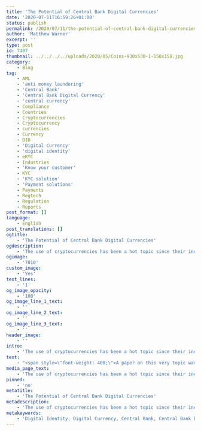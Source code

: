 ```yaml
---
title: 'The Potential of Central Bank Digital Currencies'
date: '2020-07-11T16:59:26+01:00'
status: publish
permalink: /2020/07/11/the-potential-of-central-bank-digital-currencies
author: 'Matthew Warner'
excerpt: ''
type: post
id: 7407
thumbnail: ../../../../uploads/2020/05/Coins-930x530-1-150x150.jpg
category:
    - Blog
tag:
    - AML
    - 'anti money laundering'
    - 'Central Bank'
    - 'Central Bank Digital Currency'
    - 'central currency'
    - Compliance
    - Countries
    - Cryptocurrencies
    - Cryptocurrency
    - currencies
    - Currency
    - DID
    - 'Digital Currency'
    - 'digital identity'
    - eKYC
    - Industries
    - 'Know your customer'
    - KYC
    - 'KYC solution'
    - 'Payment solutions'
    - Payments
    - Regtech
    - Regulation
    - Reports
post_format: []
language:
    - English
post_translations: []
ogtitle:
    - 'The Potential of Central Bank Digital Currencies'
ogdescription:
    - 'The use of cryptocurrencies has been a hot topic since their inception, with people initially looking to use them to disrupt existing payment solutions and open new, unregulated payment channels which essentially looked to use them like cash in a digital world. Since then, the initial anarchic view of their use has been tempered with research and understanding and now many look to them as a potential avenue to improved payment options that fit within, or at least can coexist with, regulatory guidelines and frameworks designed to keep the users safe and avoid the potential of fraud or other criminal activity. Due to their potential, many financial institutions and central banks have been looking at the potential of using existing digital currencies, or even creating their own.      '
ogimage:
    - '7010'
custom_image:
    - 'Yes'
text_lines:
    - '1'
og_image_opacity:
    - '100'
og_image_line_1_text:
    - ''
og_image_line_2_text:
    - ''
og_image_line_3_text:
    - ''
header_image:
    - ''
intro:
    - 'The use of cryptocurrencies has been a hot topic since their inception, with people initially looking to use them to disrupt existing payment solutions and open new, unregulated payment channels which essentially looked to use them like cash in a digital world. Since then, the initial anarchic view of their use has been tempered with research and understanding and now many look to them as a potential avenue to improved payment options that fit within, or at least can coexist with, regulatory guidelines and frameworks designed to keep the users safe and avoid the potential of fraud or other criminal activity. Due to their potential, many financial institutions and central banks have been looking at the potential of using existing digital currencies, or even creating their own.      '
text:
    - "<span style=\"font-weight: 400;\">A paper on this very topic was released recently by staff at the Currency Department of the Bank of Canada, which investigated the findings of experiments on the possible use of digital currencies by a central bank. Titled ‘</span><a href=\"https://www.bankofcanada.ca/wp-content/uploads/2020/06/san2020-12.pdf\"><span style=\"font-weight: 400;\">CBDC adoption and usage: some insights from field and laboratory experiments</span></a><span style=\"font-weight: 400;\">’, the paper used previous research and tests to determine how a digital currency could be applied in the context of the Canadian central bank ; however, the insights drawn could be applicable to a number of central banks in other jurisdictions and can also be extrapolated to more general situations.\_</span>\r\n\r\n<span style=\"font-weight: 400;\">One of the first conclusions drawn by the authors was that there needs to be a ‘clear niche’, or a specific reason for the new currency to be used over existing options. The number of cryptocurrencies and more traditional alternative payment methods available worldwide has grown to a huge degree in the few decades or so, with many having no real benefits to necessitate their use above existing payment choices, or at least having so little difference that the benefits were not worth the effort of changing from existing options. Without a significant benefit, new options will not gain enough traction to see wholesale use. This needs to be taken from both the perspective of the merchants and the customers or public who will be using it, as without a driving force behind its use on both sides, the barriers to entry and peoples preference to existing, known options will hinder the acceptance of new options.\_\_</span>\r\n\r\n<span style=\"font-weight: 400;\">The report highlighted instances such as Hong Kong’s Octopus card as an example of a significant success, as it has grown far beyond its initial scope with its simple, convenient and increasingly flexible use. Conversely, the Mondex store-value card of the 1990s is held up as a notable failure, with the report noting that it lacked any real benefits over cash and had issues regarding the public perception of its privacy, trustworthiness and possible hidden costs. Whilst this report focuses on currencies, this principle is the same when applied to new products or services. If there is no significant advantage (real or perceived) or if there is (real or perceived) weakness in a new development or solution, it is highly unlikely that it will be adopted or succeed.\_</span>\r\n\r\n<span style=\"font-weight: 400;\">The second area of consideration the report discussed was the possibility of a Central Bank Digital Currency (CBDC) to be successful by focusing on the traits that would make a new solution more desirable than existing options. In this case, the report suggested, this could be to act like cash but with the ability to improve options for transactions. In particular, the potential to act like an electronic form of cash was highlighted. The report suggests that the benefits of cash over existing alternatives were its ubiquitous accessibility, lack of transaction costs, privacy and ability to be used without an internet connection. Contactless cards, mobile payments, online transfers and other options all have their advantages but they could not compete with traditional fiat currency in the areas in which cash holds an advantage. The report posited that a CBDC that mimicked cash but could also be used in the digital world would hold enough of a benefit to be successful should it be introduced.\_</span>\r\n\r\n<span style=\"font-weight: 400;\">Three specific manners that could work were picked out for discussion. One option covered using a CBDC with transparency and little or no transaction fees to mimic the use of cash with frequent low-value transactions in a digital environment. Another featured the idea of an electronic payment method with a focus on privacy, combating the concerns over data breaches and data misuse that have become a common occurrence in recent years. Whilst this second option was noted to be unlikely to replicate the full privacy of cash as payment system, with some of the research being conducted at the Blockpass Identity Lab and other places around the world it may be possible in the future to ensure total anonymity and privacy in situations where it is required, depending on how regulations develop. Finally, the paper posed the option of a solution which allowed transactions to be completed without an internet connection to mitigate the issues that existing digital payment systems have during power outages or when internet connectivity is low or unavailable. These three options showcase three excellent potential use cases for a CBDC and highlight the benefits of blockchain and cryptocurrencies in providing more efficient, decentralised, privacy-focused solutions as well as opening up new avenues for development that have not been possible before.\_</span>\r\n\r\n<span style=\"font-weight: 400;\">The next section of the report focused on the importance of achieving critical mass when establishing a new payment system, emphasising the importance of appealing to customers and merchants alike to see successful adoption. Simplifying and expanding payment options was found to be a significant positive for new payment systems with examples of China’s WeChat Pay and Sweden's Swish used to show how effectively new systems could be implemented. The paper also discussed how government policies have been shown under test conditions to create favourable circumstances and similar favourable use and increased interaction with specific currencies, which could be applied to CBDCs to mitigate the risk of other currencies with different criteria and possibly volatile price fluctuations from being used too readily.\_</span>\r\n\r\n<span style=\"font-weight: 400;\">Culminating with a look at developments in Canada and how CBDCs could fit into the public sector there, the report underlined the importance of ‘universal accessibility, transparent and lower per-transaction fees, a high degree of privacy, and robust offline capabilities’ for a new digital currency solution. It concluded that the Bank of Canada was in a strong position to explore this possibility. These findings, however, could apply to almost any country and to other uses of technology, not just digital currencies. The huge potential of blockchain and crypto has yet to reach the mainstream but it is likely that it will do so in the coming years. In all of this, Blockpass sits ready to provide regulatory compliance as new developments and solutions seek to fit in with the legal framework of various jurisdictions to allow them to be used in a safe and responsible manner. Whether it is providing a digital identity that can be linked to a privacy-focused currency to allow it to be used in regulated industries, or providing user-centric identity verification options for companies in any industry, Blockpass is there to help.\_</span>\r\n\r\n<span style=\"font-weight: 400;\">The Blockpass platform is fully automated and hosted in the cloud, with no integration or setup fee. Within minutes, businesses can sign up to the </span><a href=\"http://www.blockpass.org/kyc\"><b>KYC Connect</b></a> <span style=\"font-weight: 400;\">console, test out the service, and start conducting identity documents verification, </span><a href=\"http://www.blockpass.org/kyc\"><b>KYC</b></a><span style=\"font-weight: 400;\"> and </span><a href=\"https://www.blockpass.org/2019/10/21/understanding-aml-compliance/\"><b>AML</b></a><span style=\"font-weight: 400;\"> checks. Sign up for FREE at </span><a href=\"http://console.blockpass.org/\"><span style=\"font-weight: 400;\">console.blockpass.org</span></a><span style=\"font-weight: 400;\">.</span>\r\n\r\n&nbsp;"
media_page_text:
    - 'The use of cryptocurrencies has been a hot topic since their inception, with people initially looking to use them to disrupt existing payment solutions and open new, unregulated payment channels which essentially looked to use them like cash in a digital world. Since then, the initial anarchic view of their use has been tempered with research and understanding and now many look to them as a potential avenue to improved payment options that fit within, or at least can coexist with, regulatory guidelines and frameworks designed to keep the users safe and avoid the potential of fraud or other criminal activity. Due to their potential, many financial institutions and central banks have been looking at the potential of using existing digital currencies, or even creating their own.      '
pinned:
    - 'no'
metatitle:
    - 'The Potential of Central Bank Digital Currencies'
metadescription:
    - 'The use of cryptocurrencies has been a hot topic since their inception, with people initially looking to use them to disrupt existing payment solutions and open new, unregulated payment channels which essentially looked to use them like cash in a digital world. Since then, the initial anarchic view of their use has been tempered with research and understanding and now many look to them as a potential avenue to improved payment options that fit within, or at least can coexist with, regulatory guidelines and frameworks designed to keep the users safe and avoid the potential of fraud or other criminal activity. Due to their potential, many financial institutions and central banks have been looking at the potential of using existing digital currencies, or even creating their own.      '
metakeywords:
    - 'Digital Identity, Digital Currency, Central Bank, Central Bank Digital Currency, Reports, Countries, Industries, Regulation, DID, Cryptocurrency, Cryptocurrencies , Payments, Payment solutions, central currency, KYC, Know your customer, KYC, eKYC, KYC solution, AML, Anti money laundering, Currency, currencies, compliance, regtech'
---
```

<!DOCTYPE html PUBLIC "-//W3C//DTD HTML 4.0 Transitional//EN" "http://www.w3.org/TR/REC-html40/loose.dtd">
<?xml encoding="UTF-8">
